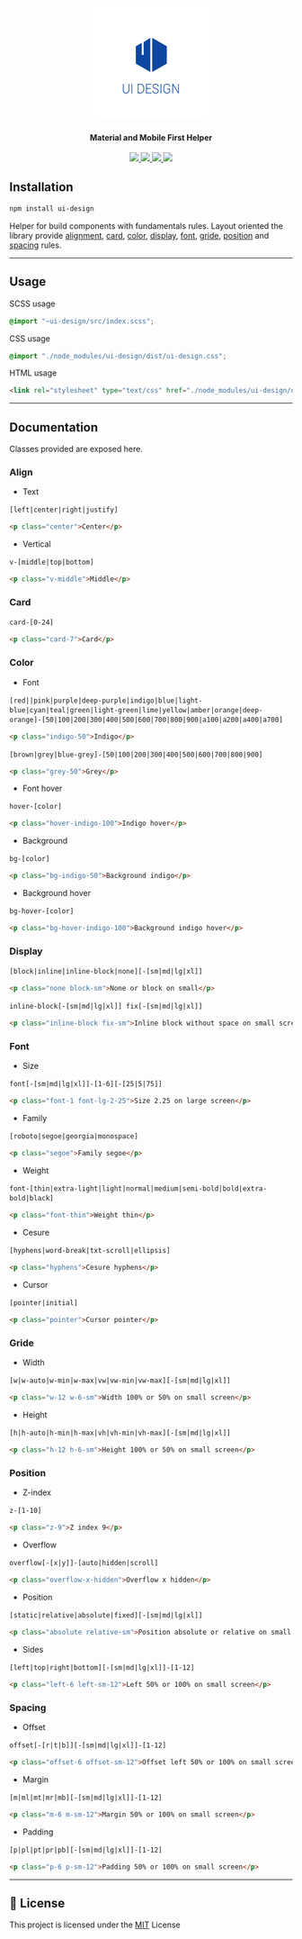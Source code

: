 
<p align="center">
  <a href="https://seeren.github.io/ui-design">
    <img src="https://raw.githubusercontent.com/seeren/ui-design/master/resources/ui-design.png" alt="ui-design"/>
  </a>
</p>
<h4 align="center">
  Material and Mobile First Helper
</h4>
<p align="center">
  <a href="https://www.npmjs.com/package/ui-design">
    <img src="https://img.shields.io/npm/dt/ui-design.svg">
  </a>
  <a href="https://www.codacy.com/app/seeren/ui-design?utm_source=github.com&amp;utm_medium=referral&amp;utm_content=seeren/ui-design&amp;utm_campaign=Badge_Grade">
    <img src="https://api.codacy.com/project/badge/Grade/e933f03e70a34c7bbd45a31f521f3b02">
  </a>
  <a href="https://www.npmjs.com/package/ui-design">
    <img src="https://img.shields.io/npm/v/ui-design.svg">
  </a>
  <a href="LICENSE">
    <img src="https://img.shields.io/badge/license-MIT-blue.svg">
  </a>
</p >

## Installation

```bash
npm install ui-design
```

Helper for build components with fundamentals rules. Layout oriented the library provide [alignment](#align), [card](##card), [color](#color), [display](#display), [font](#font), [gride](#gride), [position](#position) and [spacing](#spacing) rules.

___

## Usage

SCSS usage

```scss
@import "~ui-design/src/index.scss";
```

CSS usage

```css
@import "./node_modules/ui-design/dist/ui-design.css";
```

HTML usage

```html
<link rel="stylesheet" type="text/css" href="./node_modules/ui-design/dist/ui-design.css" />
```

___

## Documentation

Classes provided are exposed here.

<a id="align"></a>

### **Align**

* Text

`[left|center|right|justify]`

```html
<p class="center">Center</p>
```

* Vertical

`v-[middle|top|bottom]`

```html
<p class="v-middle">Middle</p>
```

<a id="card"></a>

### **Card**

`card-[0-24]`

```html
<p class="card-7">Card</p>
```

<a id="color"></a>

### **Color**

* Font

`[red||pink|purple|deep-purple|indigo|blue|light-blue|cyan|teal|green|light-green|lime|yellow|amber|orange|deep-orange]-[50|100|200|300|400|500|600|700|800|900|a100|a200|a400|a700]`

```html
<p class="indigo-50">Indigo</p>
```

`[brown|grey|blue-grey]-[50|100|200|300|400|500|600|700|800|900]`

```html
<p class="grey-50">Grey</p>
```

* Font hover

`hover-[color]`

```html
<p class="hover-indigo-100">Indigo hover</p>
```

* Background

`bg-[color]`

```html
<p class="bg-indigo-50">Background indigo</p>
```

* Background hover

`bg-hover-[color]`

```html
<p class="bg-hover-indigo-100">Background indigo hover</p>
```

<a id="display"></a>

### **Display**

`[block|inline|inline-block|none][-[sm|md|lg|xl]]`

```html
<p class="none block-sm">None or block on small</p>
```

`inline-block[-[sm|md|lg|xl]] fix[-[sm|md|lg|xl]]`

```html
<p class="inline-block fix-sm">Inline block without space on small screen</p>
```

<a id="font"></a>

### **Font**

* Size

`font[-[sm|md|lg|xl]]-[1-6][-[25|5|75]]`

```html
<p class="font-1 font-lg-2-25">Size 2.25 on large screen</p>
```

* Family

`[roboto|segoe|georgia|monospace]`

```html
<p class="segoe">Family segoe</p>
```

* Weight

`font-[thin|extra-light|light|normal|medium|semi-bold|bold|extra-bold|black]`

```html
<p class="font-thin">Weight thin</p>
```

* Cesure

`[hyphens|word-break|txt-scroll|ellipsis]`

```html
<p class="hyphens">Cesure hyphens</p>
```

* Cursor

`[pointer|initial]`

```html
<p class="pointer">Cursor pointer</p>
```

<a id="gride"></a>

### **Gride**

* Width

`[w|w-auto|w-min|w-max|vw|vw-min|vw-max][-[sm|md|lg|xl]]`

```html
<p class="w-12 w-6-sm">Width 100% or 50% on small screen</p>
```

* Height

`[h|h-auto|h-min|h-max|vh|vh-min|vh-max][-[sm|md|lg|xl]]`

```html
<p class="h-12 h-6-sm">Height 100% or 50% on small screen</p>
```

<a id="position"></a>

### **Position**

* Z-index

`z-[1-10]`

```html
<p class="z-9">Z index 9</p>
```

* Overflow

`overflow[-[x|y]]-[auto|hidden|scroll]`

```html
<p class="overflow-x-hidden">Overflow x hidden</p>
```

* Position

`[static|relative|absolute|fixed][-[sm|md|lg|xl]]`

```html
<p class="absolute relative-sm">Position absolute or relative on small screen x hidden</p>
```

* Sides

`[left|top|right|bottom][-[sm|md|lg|xl]]-[1-12]`

```html
<p class="left-6 left-sm-12">Left 50% or 100% on small screen</p>
```

<a id="spacing"></a>

### **Spacing**

* Offset

`offset[-[r|t|b]][-[sm|md|lg|xl]]-[1-12]`

```html
<p class="offset-6 offset-sm-12">Offset left 50% or 100% on small screen</p>
```

* Margin

`[m|ml|mt|mr|mb][-[sm|md|lg|xl]]-[1-12]`

```html
<p class="m-6 m-sm-12">Margin 50% or 100% on small screen</p>
```

* Padding

`[p|pl|pt|pr|pb][-[sm|md|lg|xl]]-[1-12]`

```html
<p class="p-6 p-sm-12">Padding 50% or 100% on small screen</p>
```

___

## 🎫 License
This project is licensed under the [MIT](LICENSE) License





